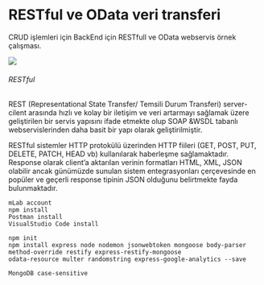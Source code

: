 
# RESTful ve OData veri transferi
CRUD işlemleri için BackEnd için RESTfull ve OData webservis örnek çalışması.

![](https://image.ibb.co/kQVYAT/restful.jpg)
###### RESTful
REST (Representational State Transfer/ Temsili Durum Transferi) server-cilent arasında hızlı ve kolay bir iletişim ve veri artarmayı sağlamak üzere geliştirilen bir servis yapısını ifade etmekte olup SOAP &WSDL tabanlı webservislerinden daha basit bir yapı olarak geliştirilmiştir. 

RESTful sistemler HTTP protokülü üzerinden HTTP fiileri (GET, POST, PUT, DELETE, PATCH, HEAD vb) kullanılarak haberleşme sağlamaktadır. Response olarak client’a aktarılan verinin formatları HTML, XML, JSON olabilir ancak günümüzde sunulan sistem entegrasyonları çerçevesinde en popüler ve geçerli response tipinin JSON olduğunu belirtmekte fayda bulunmaktadır.


	mLab account
	npm install
	Postman install
	VisualStudio Code install
	
	npm init
	npm install express node nodemon jsonwebtoken mongoose body-parser method-override restify express-restify-mongoose 
	odata-resource multer randomstring express-google-analytics --save
	
	MongoDB case-sensitive
